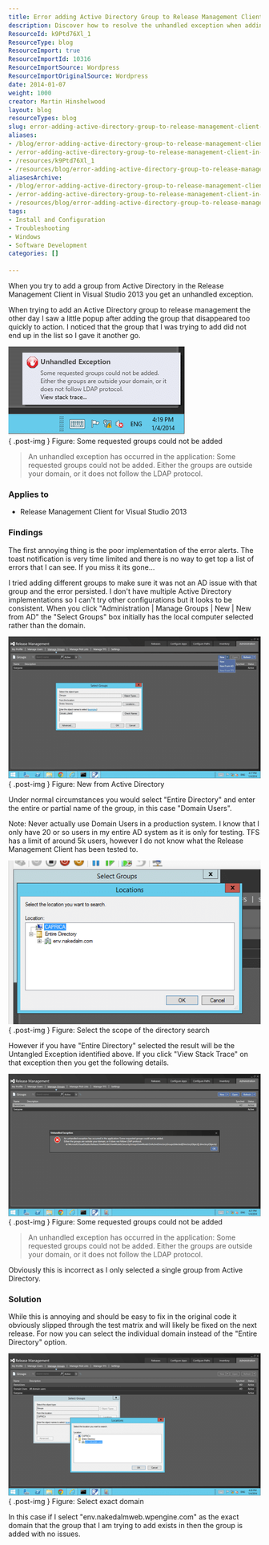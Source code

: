 ```yaml
---
title: Error adding Active Directory Group to Release Management Client in Visual Studio 2013
description: Discover how to resolve the unhandled exception when adding Active Directory groups in Visual Studio 2013's Release Management Client. Get expert tips now!
ResourceId: k9Ptd76Xl_1
ResourceType: blog
ResourceImport: true
ResourceImportId: 10316
ResourceImportSource: Wordpress
ResourceImportOriginalSource: Wordpress
date: 2014-01-07
weight: 1000
creator: Martin Hinshelwood
layout: blog
resourceTypes: blog
slug: error-adding-active-directory-group-to-release-management-client-in-visual-studio-2013
aliases:
- /blog/error-adding-active-directory-group-to-release-management-client-in-visual-studio-2013
- /error-adding-active-directory-group-to-release-management-client-in-visual-studio-2013
- /resources/k9Ptd76Xl_1
- /resources/blog/error-adding-active-directory-group-to-release-management-client-in-visual-studio-2013
aliasesArchive:
- /blog/error-adding-active-directory-group-to-release-management-client-in-visual-studio-2013
- /error-adding-active-directory-group-to-release-management-client-in-visual-studio-2013
- /resources/blog/error-adding-active-directory-group-to-release-management-client-in-visual-studio-2013
tags:
- Install and Configuration
- Troubleshooting
- Windows
- Software Development
categories: []

---
```

When you try to add a group from Active Directory in the Release Management Client in Visual Studio 2013 you get an unhandled exception.

When trying to add an Active Directory group to release management the other day I saw a little popup after adding the group that disappeared too quickly to action. I noticed that the group that I was trying to add did not end up in the list so I gave it another go.

![](images/010714_0741_ReadyErrora1-1-1.png)  
{ .post-img }
Figure: Some requested groups could not be added

> An unhandled exception has occurred in the application: Some requested groups could not be added. Either the groups are outside your domain, or it does not follow the LDAP protocol.

### Applies to

- Release Management Client for Visual Studio 2013

### Findings

The first annoying thing is the poor implementation of the error alerts. The toast notification is very time limited and there is no way to get top a list of errors that I can see. If you miss it its gone...

I tried adding different groups to make sure it was not an AD issue with that group and the error persisted. I don't have multiple Active Directory implementations so I can't try other configurations but it looks to be consistent. When you click "Administration | Manage Groups | New | New from AD" the "Select Groups" box initially has the local computer selected rather than the domain.

![](images/010714_0741_ReadyErrora2-2-2.png)  
{ .post-img }
Figure: New from Active Directory

Under normal circumstances you would select "Entire Directory" and enter the entire or partial name of the group, in this case "Domain Users".

Note: Never actually use Domain Users in a production system. I know that I only have 20 or so users in my entire AD system as it is only for testing. TFS has a limit of around 5k users, however I do not know what the Release Management Client has been tested to.

![](images/010714_0741_ReadyErrora3-3-3.png)  
{ .post-img }
Figure: Select the scope of the directory search

However if you have "Entire Directory" selected the result will be the Untangled Exception identified above. If you click "View Stack Trace" on that exception then you get the following details.

![](images/010714_0741_ReadyErrora4-4-4.png)  
{ .post-img }
Figure: Some requested groups could not be added

> An unhandled exception has occurred in the application: Some requested groups could not be added. Either the groups are outside your domain, or it does not follow the LDAP protocol.

Obviously this is incorrect as I only selected a single group from Active Directory.

### Solution

While this is annoying and should be easy to fix in the original code it obviously slipped through the test matrix and will likely be fixed on the next release. For now you can select the individual domain instead of the "Entire Directory" option.

![](images/010714_0741_ReadyErrora5-5-5.png)  
{ .post-img }
Figure: Select exact domain

In this case if I select "env.nakedalmweb.wpengine.com" as the exact domain that the group that I am trying to add exists in then the group is added with no issues.

